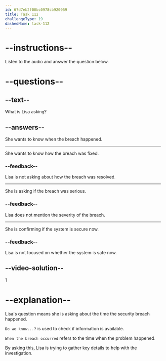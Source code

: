 ```yaml
---
id: 67d7eb2f00bc0978cb920959
title: Task 112
challengeType: 19
dashedName: task-112
---
```


<!-- (audio) Lisa: Sure, Jake. Do we know when the breach occurred? -->

# --instructions--

Listen to the audio and answer the question below.

# --questions--

## --text--

What is Lisa asking?

## --answers--

She wants to know when the breach happened.

---

She wants to know how the breach was fixed.

### --feedback--

Lisa is not asking about how the breach was resolved.

---

She is asking if the breach was serious.

### --feedback--

Lisa does not mention the severity of the breach.

---

She is confirming if the system is secure now.

### --feedback--

Lisa is not focused on whether the system is safe now.

## --video-solution--

1

# --explanation--

Lisa's question means she is asking about the time the security breach happened.  

`Do we know...?` is used to check if information is available.

`When the breach occurred` refers to the time when the problem happened.

By asking this, Lisa is trying to gather key details to help with the investigation.
